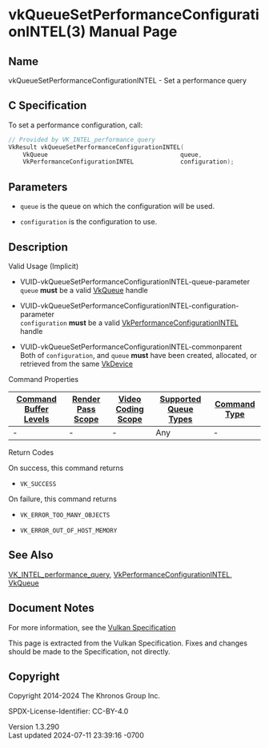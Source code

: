 # vkQueueSetPerformanceConfigurationINTEL(3) Manual Page

## Name

vkQueueSetPerformanceConfigurationINTEL - Set a performance query



## <a href="#_c_specification" class="anchor"></a>C Specification

To set a performance configuration, call:

``` c
// Provided by VK_INTEL_performance_query
VkResult vkQueueSetPerformanceConfigurationINTEL(
    VkQueue                                     queue,
    VkPerformanceConfigurationINTEL             configuration);
```

## <a href="#_parameters" class="anchor"></a>Parameters

- `queue` is the queue on which the configuration will be used.

- `configuration` is the configuration to use.

## <a href="#_description" class="anchor"></a>Description

Valid Usage (Implicit)

- <a href="#VUID-vkQueueSetPerformanceConfigurationINTEL-queue-parameter"
  id="VUID-vkQueueSetPerformanceConfigurationINTEL-queue-parameter"></a>
  VUID-vkQueueSetPerformanceConfigurationINTEL-queue-parameter  
  `queue` **must** be a valid [VkQueue](https://registry.khronos.org/vulkan/specs/1.3-extensions/man/html/VkQueue.html) handle

- <a
  href="#VUID-vkQueueSetPerformanceConfigurationINTEL-configuration-parameter"
  id="VUID-vkQueueSetPerformanceConfigurationINTEL-configuration-parameter"></a>
  VUID-vkQueueSetPerformanceConfigurationINTEL-configuration-parameter  
  `configuration` **must** be a valid
  [VkPerformanceConfigurationINTEL](https://registry.khronos.org/vulkan/specs/1.3-extensions/man/html/VkPerformanceConfigurationINTEL.html)
  handle

- <a href="#VUID-vkQueueSetPerformanceConfigurationINTEL-commonparent"
  id="VUID-vkQueueSetPerformanceConfigurationINTEL-commonparent"></a>
  VUID-vkQueueSetPerformanceConfigurationINTEL-commonparent  
  Both of `configuration`, and `queue` **must** have been created,
  allocated, or retrieved from the same [VkDevice](https://registry.khronos.org/vulkan/specs/1.3-extensions/man/html/VkDevice.html)

Command Properties

| [Command Buffer Levels](#VkCommandBufferLevel) | [Render Pass Scope](#vkCmdBeginRenderPass) | [Video Coding Scope](#vkCmdBeginVideoCodingKHR) | [Supported Queue Types](#VkQueueFlagBits) | [Command Type](#fundamentals-queueoperation-command-types) |
|----|----|----|----|----|
| \- | \- | \- | Any | \- |

Return Codes

On success, this command returns  
- `VK_SUCCESS`

On failure, this command returns  
- `VK_ERROR_TOO_MANY_OBJECTS`

- `VK_ERROR_OUT_OF_HOST_MEMORY`

## <a href="#_see_also" class="anchor"></a>See Also

[VK_INTEL_performance_query](https://registry.khronos.org/vulkan/specs/1.3-extensions/man/html/VK_INTEL_performance_query.html),
[VkPerformanceConfigurationINTEL](https://registry.khronos.org/vulkan/specs/1.3-extensions/man/html/VkPerformanceConfigurationINTEL.html),
[VkQueue](https://registry.khronos.org/vulkan/specs/1.3-extensions/man/html/VkQueue.html)

## <a href="#_document_notes" class="anchor"></a>Document Notes

For more information, see the <a
href="https://registry.khronos.org/vulkan/specs/1.3-extensions/html/vkspec.html#vkQueueSetPerformanceConfigurationINTEL"
target="_blank" rel="noopener">Vulkan Specification</a>

This page is extracted from the Vulkan Specification. Fixes and changes
should be made to the Specification, not directly.

## <a href="#_copyright" class="anchor"></a>Copyright

Copyright 2014-2024 The Khronos Group Inc.

SPDX-License-Identifier: CC-BY-4.0

Version 1.3.290  
Last updated 2024-07-11 23:39:16 -0700
